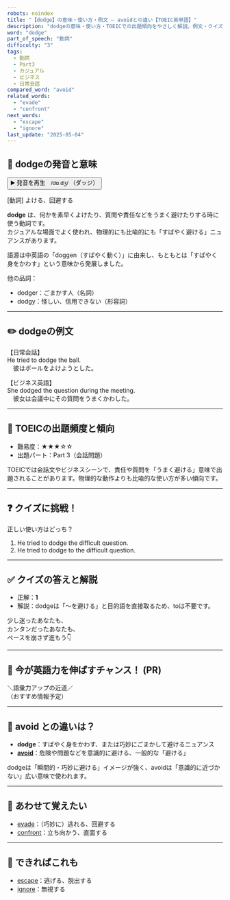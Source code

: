 ```yaml
---
robots: noindex
title: "【dodge】の意味・使い方・例文 ― avoidとの違い【TOEIC英単語】"
description: "dodgeの意味・使い方・TOEICでの出題傾向をやさしく解説。例文・クイズ付きでavoidとの違いもわかりやすく学べます。"
word: "dodge"
part_of_speech: "動詞"
difficulty: "3"
tags:
  - 動詞
  - Part3
  - カジュアル
  - ビジネス
  - 日常会話
compared_word: "avoid"
related_words:
  - "evade"
  - "confront"
next_words:
  - "escape"
  - "ignore"
last_update: "2025-05-04"
---
```


## 🔰 dodgeの発音と意味

<button class="play-audio" onclick="playTTS('dodge')">
  <span class="play-audio-main">
    ▶️ 発音を再生　/dɑːdʒ/
  </span>
  <span class="play-audio-sub">
    （ダッジ）
  </span>
</button>

[動詞] よける、回避する

**dodge** は、何かを素早くよけたり、質問や責任などをうまく避けたりする時に使う動詞です。  
カジュアルな場面でよく使われ、物理的にも比喩的にも「すばやく避ける」ニュアンスがあります。

語源は中英語の「doggen（すばやく動く）」に由来し、もともとは「すばやく身をかわす」という意味から発展しました。

他の品詞：  
- dodger：ごまかす人（名詞）
- dodgy：怪しい、信用できない（形容詞）

---

## ✏️ dodgeの例文

【日常会話】  
He tried to dodge the ball.  
　彼はボールをよけようとした。

【ビジネス英語】  
She dodged the question during the meeting.  
　彼女は会議中にその質問をうまくかわした。

---

## 🎯 TOEICの出題頻度と傾向

- 難易度：★★★☆☆
- 出題パート：Part 3（会話問題）

TOEICでは会話文やビジネスシーンで、責任や質問を「うまく避ける」意味で出題されることがあります。物理的な動作よりも比喩的な使い方が多い傾向です。

---

## ❓ クイズに挑戦！

正しい使い方はどっち？

1. He tried to dodge the difficult question.  
2. He tried to dodge to the difficult question.

---

## ✅ クイズの答えと解説

- 正解：**1**
- 解説：dodgeは「～を避ける」と目的語を直接取るため、toは不要です。

少し迷ったあなたも、  
カンタンだったあなたも、  
ペースを崩さず進もう👇️

---

## 🚀 今が英語力を伸ばすチャンス！ (PR)

<div class="info-center">
＼語彙力アップの近道／<br>  
（おすすめ情報予定）
</div>

---

## 🤔  avoid との違いは？

- **dodge**：すばやく身をかわす、または巧妙にごまかして避けるニュアンス
- **[avoid](/word/avoid/)**：危険や問題などを意識的に避ける、一般的な「避ける」

dodgeは「瞬間的・巧妙に避ける」イメージが強く、avoidは「意識的に近づかない」広い意味で使われます。

---

## 🧩 あわせて覚えたい

- [evade](/word/evade/)：（巧妙に）逃れる、回避する
- [confront](/word/confront/)：立ち向かう、直面する

---

## 📖 できればこれも

- [escape](/word/escape/)：逃げる、脱出する
- [ignore](/word/ignore/)：無視する

<!-- cvid: aid18_bid48 -->
